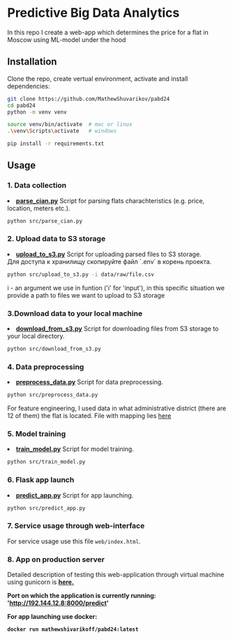 # Predictive Big Data Analytics

In this repo I create a web-app which determines the price for a flat in Moscow using ML-model under the hood

## Installation 

Clone the repo, create vertual environment, activate and install dependencies:  

```sh
git clone https://github.com/MathewShuvarikov/pabd24
cd pabd24
python -m venv venv

source venv/bin/activate  # mac or linux
.\venv\Scripts\activate   # windows

pip install -r requirements.txt
```

## Usage

### 1. Data collection
<li><strong><a href="https://github.com/MathewShuvarikov/pabd24/blob/main/src/parse_cian.py">parse_cian.py</a></strong> Script for parsing flats charachteristics (e.g. price, location, meters etc.).</li>

```sh
python src/parse_cian.py 
```  

### 2. Upload data to S3 storage
<li><strong><a href="https://github.com/MathewShuvarikov/pabd24/blob/main/src/upload_to_s3.py">upload_to_s3.py</a></strong> Script for uploading parsed files to S3 storage.</li> 
Для доступа к хранилищу скопируйте файл `.env` в корень проекта.  

```sh
python src/upload_to_s3.py -i data/raw/file.csv
```
i - an argument we use in funtion ('i' for 'input'), in this specific situation we provide a path to files we want to upload to S3 storage
### 3.Download data to your local machine 
<li><strong><a href="https://github.com/MathewShuvarikov/pabd24/blob/main/src/download_from_s3.py">download_from_s3.py</a></strong> Script for downloading files from S3 storage to your local directory.</li> 

```sh
python src/download_from_s3.py
```

### 4. Data preprocessing 
<li><strong><a href="https://github.com/MathewShuvarikov/pabd24/blob/main/src/preprocess_data.py">preprocess_data.py</a></strong> Script for data preprocessing.</li> 

```sh
python src/preprocess_data.py
```
For feature engineering, I used data in what administrative district (there are 12 of them) the flat is located. File with mapping lies <a href="https://github.com/MathewShuvarikov/pabd24/blob/main/mapping/county.txt">here</a></li> 

### 5. Model training
<li><strong><a href="https://github.com/MathewShuvarikov/pabd24/blob/main/src/train_model.py">train_model.py</a></strong> Script for model training.</li> 

```sh
python src/train_model.py
```

### 6. Flask app launch
<li><strong><a href="https://github.com/MathewShuvarikov/pabd24/blob/main/src/predict_app.py">predict_app.py</a></strong> Script for app launching.</li>

```sh
python src/predict_app.py
```

### 7. Service usage through web-interface

For service usage use this file `web/index.html`.  

### 8. App on production server
Detailed description of testing this web-application through virtual machine using gunicorn is <strong><a href="https://github.com/MathewShuvarikov/pabd24/blob/main/docs/report_3.md">here.</a>

Port on which the application is currently running: 'http://192.144.12.8:8000/predict'

For app launching use docker:

```sh 
docker run mathewshivarikoff/pabd24:latest
```